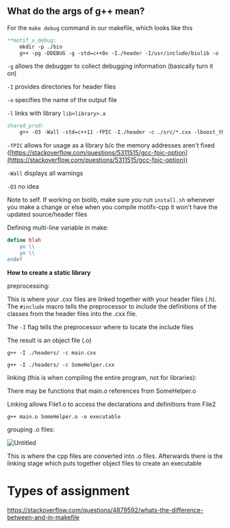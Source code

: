 ## What do the args of g++ mean?

For the `make debug` command in our makefile, which looks like this

```makefile
**motif_x_debug:
	mkdir -p ./bin
	g++ -pg -DDEBUG -g -std=c++0x -I./header -I/usr/include/biolib -o ./bin/motifx ./src/motifx_step_output.cxx ./src/motif_representation.cxx ./src/motifxinput.cxx ./src/motifx.cxx ./src/motifxstep.cxx ./src/motifxcommandlinewrapper.cxx -lbiolib -lgsl -lgslcblas -lboost_program_options -lmysqlcppconn -lboost_thread -lboost_system**
```

`-g` allows the debugger to collect debugging information (basically turn it on)

`-I` provides directories for header files

`-o` specifies the name of the output file

`-l` links with library `lib<library>.a`

```makefile
shared_prod:
	g++ -O3 -Wall -std=c++11 -fPIC -I./header -c ./src/*.cxx -lboost_thread -lgsl -lgslcblas -lboost_system
```

`-fPIC` allows for usage as a library b/c the memory addresses aren't fixed ([https://stackoverflow.com/questions/5311515/gcc-fpic-option](https://stackoverflow.com/questions/5311515/gcc-fpic-option))

`-Wall` displays all warnings

`-O3` no idea

Note to self. If working on biolib, make sure you run `install.sh` whenever you make a change or else when you compile motifx-cpp it won't have the updated source/header files

Defining multi-line variable in make:

```makefile
define blah
	yo \\
	yo \\
endef
```

**How to create a static library**

preprocessing:

This is where your .cxx files are linked together with your header files (.h). The `#include` macro tells the preprocessor to include the definitions of the classes from the header files into the .cxx file.

The `-I` flag tells the preprocessor where to locate the include files

The result is an object file (.o)

`g++ -I ./headers/ -c main.cxx`

`g++ -I ./headers/ -c SomeHelper.cxx`

linking (this is when compiling the entire program, not for libraries):

There may be functions that main.o references from SomeHelper.o

Linking allows File1.o to access the declarations and definitions from File2

`g++ main.o SomeHelper.o -o executable`

grouping .o files:

![Untitled](https://s3-us-west-2.amazonaws.com/secure.notion-static.com/d54f4e9a-f806-46ce-b0b9-1102be0f4260/Untitled.png)

This is where the cpp files are converted into .o files. Afterwards there is the linking stage which puts together object files to create an executable

# Types of assignment
https://stackoverflow.com/questions/4879592/whats-the-difference-between-and-in-makefile
